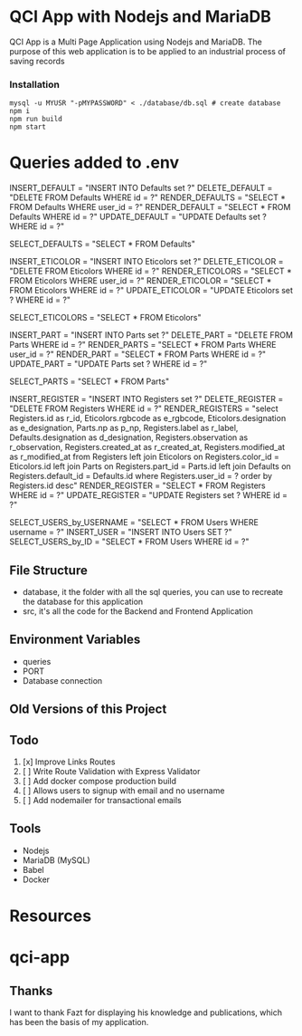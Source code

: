 # QCI App with Nodejs and MariaDB

QCI App is a Multi Page Application using Nodejs and MariaDB. The purpose of this web application is to be applied to an industrial process of saving records

### Installation

```
mysql -u MYUSR "-pMYPASSWORD" < ./database/db.sql # create database
npm i
npm run build
npm start
```

# Queries added to .env

INSERT_DEFAULT = "INSERT INTO Defaults set ?"
DELETE_DEFAULT = "DELETE FROM Defaults WHERE id = ?"
RENDER_DEFAULTS = "SELECT * FROM Defaults WHERE user_id = ?"
RENDER_DEFAULT = "SELECT * FROM Defaults WHERE id = ?"
UPDATE_DEFAULT = "UPDATE Defaults set ? WHERE id = ?"

SELECT_DEFAULTS = "SELECT * FROM Defaults"

INSERT_ETICOLOR = "INSERT INTO Eticolors set ?"
DELETE_ETICOLOR = "DELETE FROM Eticolors WHERE id = ?"
RENDER_ETICOLORS = "SELECT * FROM Eticolors WHERE user_id = ?"
RENDER_ETICOLOR = "SELECT * FROM Eticolors WHERE id = ?"
UPDATE_ETICOLOR = "UPDATE Eticolors set ? WHERE id = ?"

SELECT_ETICOLORS = "SELECT * FROM Eticolors"

INSERT_PART = "INSERT INTO Parts set ?"
DELETE_PART = "DELETE FROM Parts WHERE id = ?"
RENDER_PARTS = "SELECT * FROM Parts WHERE user_id = ?"
RENDER_PART = "SELECT * FROM Parts WHERE id = ?"
UPDATE_PART = "UPDATE Parts set ? WHERE id = ?"

SELECT_PARTS = "SELECT * FROM Parts"

INSERT_REGISTER = "INSERT INTO Registers set ?"
DELETE_REGISTER = "DELETE FROM Registers WHERE id = ?"
RENDER_REGISTERS = "select Registers.id as r_id, Eticolors.rgbcode as e_rgbcode, Eticolors.designation as e_designation, Parts.np as p_np, Registers.label as r_label, Defaults.designation as d_designation, Registers.observation as r_observation, Registers.created_at as r_created_at, Registers.modified_at as r_modified_at from Registers left join Eticolors on  Registers.color_id = Eticolors.id left join Parts on Registers.part_id = Parts.id left join Defaults on Registers.default_id = Defaults.id where Registers.user_id = ? order by Registers.id desc" 
RENDER_REGISTER = "SELECT * FROM Registers WHERE id = ?"
UPDATE_REGISTER = "UPDATE Registers set ? WHERE id = ?"

SELECT_USERS_by_USERNAME = "SELECT * FROM Users WHERE username = ?"
INSERT_USER = "INSERT INTO Users SET ?"
SELECT_USERS_by_ID = "SELECT * FROM Users WHERE id = ?"

## File Structure

- database, it the folder with all the sql queries, you can use to recreate the database for this application
- src, it's all the code for the Backend and Frontend Application

## Environment Variables

- queries
- PORT
- Database connection

## Old Versions of this Project

## Todo

1. [x] Improve Links Routes
1. [ ] Write Route Validation with Express Validator
1. [ ] Add docker compose production build
1. [ ] Allows users to signup with email and no username
1. [ ] Add nodemailer for transactional emails

## Tools

- Nodejs
- MariaDB (MySQL)
- Babel
- Docker

# Resources

# qci-app

## Thanks

I want to thank Fazt for displaying his knowledge and publications, which has been the basis of my application.
